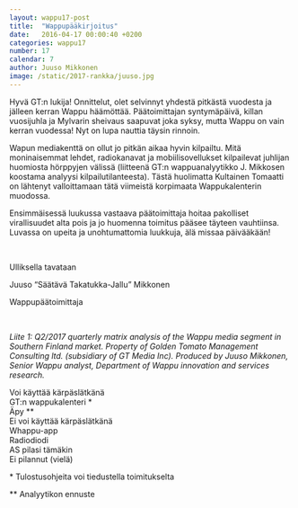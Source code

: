 ```yaml
---
layout: wappu17-post
title:  "Wappupääkirjoitus"
date:   2016-04-17 00:00:40 +0200
categories: wappu17
number: 17
calendar: 7
author: Juuso Mikkonen
image: /static/2017-rankka/juuso.jpg
---
```


Hyvä GT:n lukija! Onnittelut, olet selvinnyt yhdestä pitkästä vuodesta ja jälleen kerran Wappu häämöttää. Päätoimittajan syntymäpäivä, killan vuosijuhla ja Mylvarin sheivaus saapuvat joka syksy, mutta Wappu on vain kerran vuodessa! Nyt on lupa nauttia täysin rinnoin.

Wapun mediakenttä on ollut jo pitkän aikaa hyvin kilpailtu. Mitä moninaisemmat lehdet, radiokanavat ja mobiilisovellukset kilpailevat juhlijan huomiosta hörppyjen välissä (liitteenä GT:n wappuanalyytikko J. Mikkosen koostama analyysi kilpailutilanteesta). Tästä huolimatta Kultainen Tomaatti on lähtenyt valloittamaan tätä viimeistä korpimaata Wappukalenterin muodossa.

Ensimmäisessä luukussa vastaava päätoimittaja hoitaa pakolliset virallisuudet alta pois ja jo huomenna toimitus pääsee täyteen vauhtiinsa. Luvassa on upeita ja unohtumattomia luukkuja, älä missaa päivääkään!

<br>

Ulliksella tavataan

Juuso “Säätävä Takatukka-Jallu” Mikkonen

Wappupäätoimittaja

<br>

*Liite 1: Q2/2017 quarterly matrix analysis of the Wappu media segment in Southern Finland market. Property of Golden Tomato Management Consulting ltd. (subsidiary of GT Media Inc). Produced by Juuso Mikkonen, Senior Wappu analyst, Department of Wappu innovation and services research.*

<div class="fourfold clearfix">
    <div class="fourfold__row">
        <div class="fourfold__cell">Voi käyttää kärpäslätkänä</div>
        <div class="fourfold__cell">GT:n wappukalenteri *</div>
        <div class="fourfold__cell">Äpy **</div>
    </div>
    <div class="fourfold__row">
        <div class="fourfold__cell">Ei voi käyttää kärpäslätkänä</div>
        <div class="fourfold__cell">Whappu-app</div>
        <div class="fourfold__cell">Radiodiodi</div>
    </div>
    <div class="fourfold__row">
        <div class="fourfold__cell"></div>
        <div class="fourfold__cell">AS pilasi tämäkin</div>
        <div class="fourfold__cell">Ei pilannut (vielä)</div>
    </div>
</div>

\* Tulostusohjeita voi tiedustella toimitukselta

\** Analyytikon ennuste